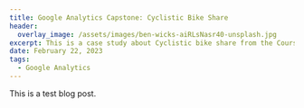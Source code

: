 ```yaml
---
title: Google Analytics Capstone: Cyclistic Bike Share
header:
  overlay_image: /assets/images/ben-wicks-aiRLsNasr40-unsplash.jpg
excerpt: This is a case study about Cyclistic bike share from the Coursera Google Analytics Capstone course. I had a lot of fun diving into this messy dataset. There's a very good reason why this project is so popular for data analyst portfolios! The tools I used for this project were R and Tableau. Check out the R Script to follow along or head to my Tableau visualizations to see the end result!
date: February 22, 2023
tags:
  - Google Analytics
---
```


This is a test blog post.
